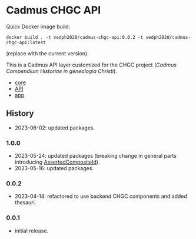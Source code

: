 # Cadmus CHGC API

Quick Docker image build:

    docker build . -t vedph2020/cadmus-chgc-api:0.0.2 -t vedph2020/cadmus-chgc-api:latest

(replace with the current version).

This is a Cadmus API layer customized for the CHGC project (*Cadmus Compendium Historiae in genealogia Christi*).

- [core](https://github.com/vedph/cadmus-chgc)
- [API](https://github.com/vedph/cadmus-chgc-api)
- [app](https://github.com/vedph/cadmus-chgc-app)

## History

- 2023-06-02: updated packages.

### 1.0.0

- 2023-05-24: updated packages (breaking change in general parts introducing [AssertedCompositeId](https://github.com/vedph/cadmus-bricks-shell/blob/master/projects/myrmidon/cadmus-refs-asserted-ids/README.md#asserted-composite-id)).
- 2023-05-16: updated packages.

### 0.0.2

- 2023-04-14: refactored to use backend CHGC components and added thesauri.

### 0.0.1

- initial release.
